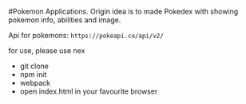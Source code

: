 #Pokemon Applications.
Origin idea is to made Pokedex with showing pokemon info, abilities and image.

Api for pokemons: ``` https://pokeapi.co/api/v2/ ```

for use, please use nex
- git clone
- npm init
- webpack
- open index.html in your favourite browser